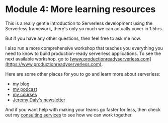 # Module 4: More learning resources

This is a really gentle introduction to Serverless development using the Serverless framework, there's only so much we can actually cover in 1.5hrs.

But if you have any other questions, then feel free to ask me now.

I also run a more comprehensive workshop that teaches you everything you need to know to build production-ready serverless applications. To see the next available workshop, go to [www.productionreadyserverless.com](https://www.productionreadyserverless.com).

Here are some other places for you to go and learn more about serverless:

- [my blog](https://theburningmonk.com)
- [my podcast](https://realworldserverless.com)
- [my courses](https://theburningmonk.com/courses)
- [Jeremy Daly's newsletter](https://offbynone.io)

And if you want help with making your teams go faster for less, then check out my [consulting services](https://theburningmonk.com/hire-me) to see how we can work together.
